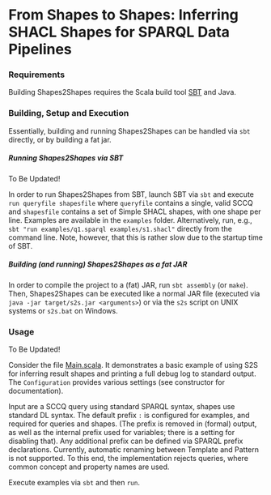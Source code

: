 # From Shapes to Shapes: Inferring SHACL Shapes for SPARQL Data Pipelines

### Requirements

Building Shapes2Shapes requires the Scala build tool [SBT](https://www.scala-sbt.org/) and Java.

### Building, Setup and Execution

Essentially, building and running Shapes2Shapes can be handled via `sbt` directly, or by building a fat jar.

##### Running Shapes2Shapes via SBT

To Be Updated!

In order to run Shapes2Shapes from SBT, launch SBT via `sbt` and execute `run queryfile shapesfile` where `queryfile` contains a single, valid SCCQ and `shapesfile` contains a set of Simple SHACL shapes, with one shape per line. Examples are available in the `examples` folder. Alternatively, run, e.g., `sbt "run examples/q1.sparql examples/s1.shacl"` directly from the command line. Note, however, that this is rather slow due to the startup time of SBT.

##### Building (and running) Shapes2Shapes as a fat JAR

In order to compile the project to a (fat) JAR, run `sbt assembly` (or `make`). Then, Shapes2Shapes can be executed like a normal JAR file (executed via `java -jar target/s2s.jar <arguments>`) or via the `s2s` script on UNIX systems or `s2s.bat` on Windows.

### Usage

To Be Updated!

Consider the file [Main.scala](src/main/scala/org.softlang.s2s/Main.scala).
It demonstrates a basic example of using S2S for inferring result shapes and printing a full debug log to standard output.
The `Configuration` provides various settings (see constructor for documentation).

Input are a SCCQ query using standard SPARQL syntax, shapes use standard DL syntax.
The default prefix `:` is configured for examples, and required for queries and shapes.
(The prefix is removed in (formal) output, as well as the internal prefix used for variables; there is a setting for disabling that).
Any additional prefix can be defined via SPARQL prefix declarations.
Currently, automatic renaming between Template and Pattern is not supported.
To this end, the implementation rejects queries, where common concept and property names are used.

Execute examples via `sbt` and then `run`.
